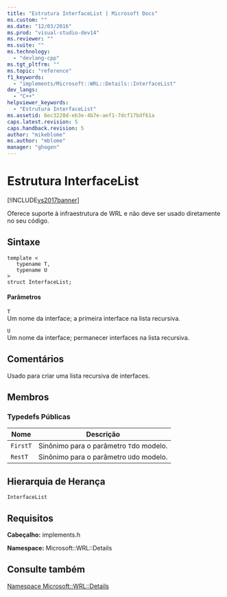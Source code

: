 ```yaml
---
title: "Estrutura InterfaceList | Microsoft Docs"
ms.custom: ""
ms.date: "12/03/2016"
ms.prod: "visual-studio-dev14"
ms.reviewer: ""
ms.suite: ""
ms.technology: 
  - "devlang-cpp"
ms.tgt_pltfrm: ""
ms.topic: "reference"
f1_keywords: 
  - "implements/Microsoft::WRL::Details::InterfaceList"
dev_langs: 
  - "C++"
helpviewer_keywords: 
  - "Estrutura InterfaceList"
ms.assetid: 6ec3228d-eb3e-4b7e-aef1-7dcf17bdf61a
caps.latest.revision: 5
caps.handback.revision: 5
author: "mikeblome"
ms.author: "mblome"
manager: "ghogen"
---
```

# Estrutura InterfaceList
[!INCLUDE[vs2017banner](../assembler/inline/includes/vs2017banner.md)]

Oferece suporte à infraestrutura de WRL e não deve ser usado diretamente no seu código.  
  
## Sintaxe  
  
```  
template <  
   typename T,  
   typename U  
>  
struct InterfaceList;  
```  
  
#### Parâmetros  
 `T`  
 Um nome da interface; a primeira interface na lista recursiva.  
  
 `U`  
 Um nome da interface; permanecer interfaces na lista recursiva.  
  
## Comentários  
 Usado para criar uma lista recursiva de interfaces.  
  
## Membros  
  
### Typedefs Públicas  
  
|Nome|Descrição|  
|----------|---------------|  
|`FirstT`|Sinônimo para o parâmetro `T`do modelo.|  
|`RestT`|Sinônimo para o parâmetro `U`do modelo.|  
  
## Hierarquia de Herança  
 `InterfaceList`  
  
## Requisitos  
 **Cabeçalho:** implements.h  
  
 **Namespace:** Microsoft::WRL::Details  
  
## Consulte também  
 [Namespace Microsoft::WRL::Details](../windows/microsoft-wrl-details-namespace.md)